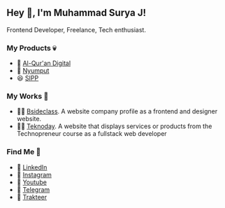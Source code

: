 ## Hey 👋, I'm Muhammad Surya J!

Frontend Developer, Freelance, Tech enthusiast.

### My Products 💀
- 🤩 [Al-Qur'an Digital](https://github.com/suryamsj/al-quran-digital)
- 🤡 [Nyumput](https://nyumput.vercel.app/)
- 😆 [SIPP](https://github.com/suryamsj/SIPP)

### My Works 🤖
- 🐱‍🐉 [Bsideclass](https://bsideclass.id/). A website company profile as a frontend and designer website.
- 🐱‍🚀 [Teknoday](https://trilogi.ac.id/teknoday/). A website that displays services or products from the Technopreneur course as a fullstack web developer

### Find Me 👀
- 🥩 [LinkedIn](https://www.linkedin.com/in/suryamsj/)
- 🥞 [Instagram](https://www.instagram.com/suryaaamsj/)
- 🍔 [Youtube](https://youtube.com/@suryamsj)
- 🍟 [Telegram](https://telegram.me/ciiciociii)
- 🍵 [Trakteer](https://trakteer.id/suryamsj)
